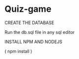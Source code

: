 # Quiz-game

CREATE THE DATABASE

Run the db.sql file in any sql editor

INSTALL NPM AND NODEJS

( npm install )
